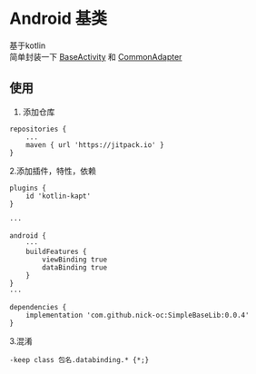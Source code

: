 # Android 基类
基于kotlin\
简单封装一下 [BaseActivity](library/src/main/java/org/nick/master/library/BaseActivity.kt)
和 [CommonAdapter](library/src/main/java/org/nick/master/library/adapter/CommonAdapter.kt)

## 使用

1. 添加仓库
```
repositories {
    ...
    maven { url 'https://jitpack.io' }
}
```

2.添加插件，特性，依赖
```
plugins {
    id 'kotlin-kapt'
}

···

android {
    ···
    buildFeatures {
        viewBinding true
        dataBinding true
    }
}
···

dependencies {
    implementation 'com.github.nick-oc:SimpleBaseLib:0.0.4'
}
```

3.混淆
```
-keep class 包名.databinding.* {*;}
```